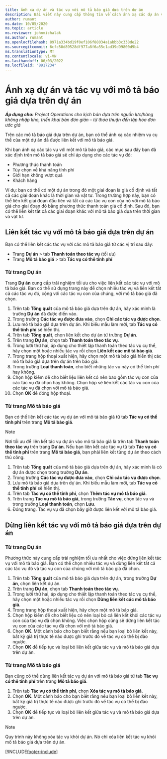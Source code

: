 ```yaml
---
title: Ánh xạ dự án và tác vụ với mô tả báo giá dựa trên dự án
description: Bài viết này cung cấp thông tin về cách ánh xạ các dự án và tác vụ thành một mô tả tác vụ dựa trên dự án.
author: rumant
ms.date: 10/05/2020
ms.topic: article
ms.reviewer: johnmichalak
ms.author: rumant
ms.openlocfilehash: 8971a334bd19f0ef106f88034a1abbb3c338de22
ms.sourcegitcommit: 6cfc50d89528df977a8f6a55c1ad39d99800d9b4
ms.translationtype: MT
ms.contentlocale: vi-VN
ms.lasthandoff: 06/03/2022
ms.locfileid: "8917234"
---
```

# <a name="map-projects-and-tasks-to-a-project-based-quote-line"></a>Ánh xạ dự án và tác vụ với mô tả báo giá dựa trên dự án

_**Áp dụng cho:** Project Operations cho kịch bản dựa trên nguồn lực/hàng không nhập kho, triển khai bản đơn giản – từ thỏa thuận đến lập hóa đơn ước giá_

Trên các mô tả báo giá dựa trên dự án, bạn có thể ánh xạ các nhiệm vụ cụ thể của một dự án đã được liên kết với mô tả báo giá.

Khi bạn ánh xạ các tác vụ với một mô tả báo giá, các mục sau đây bạn đã xác định trên mô tả báo giá sẽ chỉ áp dụng cho các tác vụ đó:

- Phương thức thanh toán
- Tùy chọn về khả năng tính phí
- Giới hạn không vượt quá
- Khách hàng

Ví dụ: bạn có thể có một dự án trong đó một giai đoạn là giá cố định và tất cả các giai đoạn khác là thời gian và vật tư. Trong trường hợp này, bạn có thể liên kết giai đoạn đầu tiên và tất cả các tác vụ con của nó với mô tả báo giá cho giai đoạn đó bằng phương thức thanh toán giá cố định. Sau đó, bạn có thể liên kết tất cả các giai đoạn khác với mô tả báo giá dựa trên thời gian và vật tư.

## <a name="associate-tasks-to-project-based-quote-lines"></a>Liên kết tác vụ với mô tả báo giá dựa trên dự án

Bạn có thể liên kết các tác vụ với các mô tả báo giá từ các vị trí sau đây:

- Trang **Dự án** > tab **Thanh toán theo tác vụ** (tối ưu)
- Trang **Mô tả báo giá** > tab **Tác vụ có thể tính phí** 

### <a name="from-the-project-page"></a>Từ trang Dự án

Trang **Dự án** cung cấp trải nghiệm tối ưu cho việc liên kết các tác vụ với mô tả báo giá. Bạn có thể sử dụng trang này để chọn nhiều tác vụ và liên kết tất cả các tác vụ đó, cộng với các tác vụ con của chúng, với mô tả báo giá đã chọn.

1. Trên tab **Tổng quát** của mô tả báo giá dựa trên dự án, hãy xác minh là trường **Dự án** đã được điền vào.
2. Trong trường **Các tác vụ được đưa vào**, chọn **Chỉ các tác vụ được chọn**.
3. Lưu mô tả báo giá dựa trên dự án. Khi biểu mẫu làm mới, tab **Tác vụ có thể tính phí** sẽ hiển thị.
4. Trên tab **Tổng quát**, chọn liên kết cho dự án từ trường **Dự án**.
5. Trên trang **Dự án**, chọn tab **Thanh toán theo tác vụ**.
6. Trong lưới thứ hai, áp dụng cho thiết lập thanh toán theo tác vụ cụ thể, hãy chọn một hoặc nhiều tác vụ rồi chọn **Liên kết các mô tả báo giá**.
7. Trong trang hộp thoại xuất hiện, hãy chọn một mô tả báo giá hiển thị các mô tả báo giá dựa trên dự án trên báo giá.
8. Trong trường **Loại thanh toán**, cho biết những tác vụ này có thể tính phí hay không.
9. Chọn hộp kiểm để cho biết liệu liên kết có nên bao gồm tác vụ con của các tác vụ đã chọn hay không. Chọn hộp sẽ liên kết các tác vụ con của các tác vụ đã chọn với mô tả báo giá.
10. Chọn **OK** để đóng hộp thoại.

### <a name="from-the-quote-line-page"></a>Từ trang Mô tả báo giá

Bạn có thể liên kết các tác vụ dự án với mô tả báo giá từ tab **Tác vụ có thể tính phí** trên trang **Mô tả báo giá**.

>[!NOTE]
>Nơi tối ưu để liên kết tác vụ dự án vào mô tả báo giá là trên tab **Thanh toán theo tác vụ** trên trang **Dự án**. Nếu bạn liên kết các tác vụ từ tab **Tác vụ có thể tính phí** trên trang **Mô tả báo giá**, bạn phải liên kết từng dự án theo cách thủ công.

1. Trên tab **Tổng quát** của mô tả báo giá dựa trên dự án, hãy xác minh là có dự án được chọn trong trường **Dự án**.
2. Trong trường **Các tác vụ được đưa vào**, chọn **Chỉ các tác vụ được chọn**.
3. Lưu mô tả báo giá dựa trên dự án. Khi biểu mẫu làm mới, tab **Tác vụ có thể tính phí** sẽ hiển thị.
4. Trên tab **Tác vụ có thể tính phí**, chọn **Thêm tác vụ mô tả báo giá**.
5. Trên trang **Tác vụ mô tả báo giá**, trong trường **Tác vụ**, chọn tác vụ và trong trường **Loại thanh toán**, chọn **Lưu**. 
6. Đóng trang. Tác vụ vụ đã chọn bây giờ được liên kết với mô tả báo giá.

## <a name="disassociate-tasks-from-projectbased-quote-lines"></a>Dừng liên kết tác vụ với mô tả báo giá dựa trên dự án

### <a name="from-the-project-page"></a>Từ trang Dự án

Phương thức này cung cấp trải nghiệm tối ưu nhất cho việc dừng liên kết tác vụ với mô tả báo giá. Bạn có thể chọn nhiều tác vụ và dừng liên kết tất cả các tác vụ đó và tác vụ con của chúng với mô tả báo giá đã chọn.

1. Trên tab **Tổng quát** của mô tả báo giá dựa trên dự án, trong trường **Dự án**, chọn liên kết dự án.
2. Trên trang **Dự án**, chọn tab **Thanh toán theo tác vụ**.
3. Trong lưới thứ hai, áp dụng cho thiết lập thanh toán theo tác vụ cụ thể, hãy chọn một hoặc nhiều tác vụ rồi chọn **Dừng liên kết các mô tả báo giá**.
4. Trong trang hộp thoại xuất hiện, hãy chọn một mô tả báo giá.
5. Chọn hộp kiểm để cho biết liệu có nên loại bỏ cả liên kết khỏi các tác vụ con của tác vụ đã chọn không. Việc chọn hộp cũng sẽ dừng liên kết tác vụ con của các tác vụ đã chọn với mô tả báo giá.
6. Chọn **OK**. Một cảnh báo cho bạn biết rằng nếu bạn loại bỏ liên kết này, bất kỳ giá trị thực tế nào được ghi trước đó về tác vụ có thể bị đảo ngược. 
7. Chọn **OK** để tiếp tục và loại bỏ liên kết giữa tác vụ và mô tả báo giá dựa trên dự án.

### <a name="from-the-quote-line-page"></a>Từ trang Mô tả báo giá

Bạn cũng có thể dừng liên kết tác vụ dự án với mô tả báo giá từ tab **Tác vụ có thể tính phí** trên trang **Mô tả báo giá**.

1. Trên tab **Tác vụ có thể tính phí**, chọn **Xóa tác vụ mô tả báo giá**.
2. Chọn **OK**. Một cảnh báo cho bạn biết rằng nếu bạn loại bỏ liên kết này, bất kỳ giá trị thực tế nào được ghi trước đó về tác vụ có thể bị đảo ngược. 
3. Chọn **OK** để tiếp tục và loại bỏ liên kết giữa tác vụ và mô tả báo giá dựa trên dự án.

>[!NOTE]
> Quy trình này không xóa tác vụ khỏi dự án. Nó chỉ xóa liên kết tác vụ khỏi mô tả báo giá dựa trên dự án.


[!INCLUDE[footer-include](../../includes/footer-banner.md)]